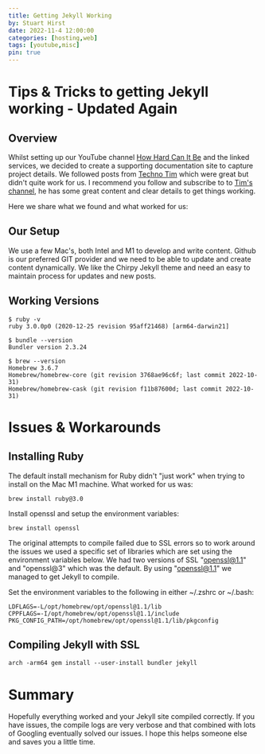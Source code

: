```yaml
---
title: Getting Jekyll Working
by: Stuart Hirst
date: 2022-11-4 12:00:00
categories: [hosting,web]
tags: [youtube,misc]
pin: true
---
```


# Tips & Tricks to getting Jekyll working - Updated Again

## Overview

Whilst setting up our YouTube channel [How Hard Can It Be](https://www.youtube.com/@howhardcanitbe-live) and the linked services, we decided to create a supporting documentation site to capture project details. We followed posts from [Techno Tim](https://youtu.be/F8iOU1ci19Q) which were great but didn't quite work for us. I recommend you follow and subscribe to to [Tim's channel](https://www.youtube.com/c/TechnoTimLive), he has some great content and clear details to get things working.

 Here we share what we found and what worked for us:

## Our Setup

We use a few Mac's, both Intel and M1 to develop and write content. Github is our preferred GIT provider and we need to be able to update and create content dynamically. We like the Chirpy Jekyll theme and need an easy to maintain process for updates and new posts.

## Working Versions

```shell
$ ruby -v
ruby 3.0.0p0 (2020-12-25 revision 95aff21468) [arm64-darwin21]

$ bundle --version
Bundler version 2.3.24

$ brew --version
Homebrew 3.6.7
Homebrew/homebrew-core (git revision 3768ae96c6f; last commit 2022-10-31)
Homebrew/homebrew-cask (git revision f11b87600d; last commit 2022-10-31)
```

# Issues & Workarounds

## Installing Ruby

The default install mechanism for Ruby didn't "just work" when trying to install on the Mac M1 machine. What worked for us was:

```shell
brew install ruby@3.0
```

Install openssl and setup the environment variables:

```shell
brew install openssl
```
The original attempts to compile failed due to SSL errors so to work around the issues we used a specific set of libraries which are set using the environment variables below. We had two versions of SSL "openssl@1.1" and "openssl@3" which was the default. By using "openssl@1.1" we managed to get Jekyll to compile. 

Set the environment variables to the following in either ~/.zshrc or ~/.bash:

```shell
LDFLAGS=-L/opt/homebrew/opt/openssl@1.1/lib
CPPFLAGS=-I/opt/homebrew/opt/openssl@1.1/include
PKG_CONFIG_PATH=/opt/homebrew/opt/openssl@1.1/lib/pkgconfig
```
## Compiling Jekyll with SSL

```shell
arch -arm64 gem install --user-install bundler jekyll
```

# Summary

Hopefully everything worked and your Jekyll site compiled correctly. If you have issues, the compile logs are very verbose and that combined with lots of Googling eventually solved our issues. I hope this helps someone else and saves you a little time.




